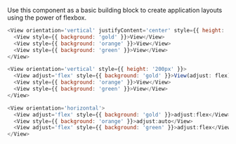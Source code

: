 Use this component as a basic building block to create application layouts using the power of flexbox.

```js
<View orientation='vertical' justifyContent='center' style={{ height: '200px' }}>
  <View style={{ background: 'gold' }}>View</View>
  <View style={{ background: 'orange' }}>View</View>
  <View style={{ background: 'green' }}>View</View>
</View>
```

```js
<View orientation='vertical' style={{ height: '200px' }}>
  <View adjust='flex' style={{ background: 'gold' }}>View(adjust: flex)</View>
  <View style={{ background: 'orange' }}>View</View>
  <View style={{ background: 'green' }}>View</View>
</View>
```

```js
<View orientation='horizontal'>
  <View adjust='flex' style={{ background: 'gold' }}>adjust:flex</View>
  <View style={{ background: 'orange' }}>adjust:auto</View>
  <View adjust='flex' style={{ background: 'green' }}>adjust:flex</View>
</View>
```
